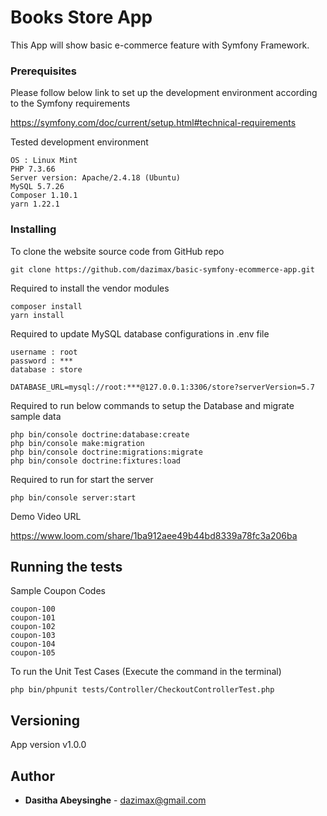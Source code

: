 # Books Store App

This App will show basic e-commerce feature with Symfony Framework.

### Prerequisites

Please follow below link to set up the development environment according to the Symfony requirements

<a href="https://symfony.com/doc/current/setup.html#technical-requirements">https://symfony.com/doc/current/setup.html#technical-requirements</a>

Tested development environment
```
OS : Linux Mint
PHP 7.3.66
Server version: Apache/2.4.18 (Ubuntu)
MySQL 5.7.26
Composer 1.10.1
yarn 1.22.1
```

### Installing

To clone the website source code from GitHub repo
```
git clone https://github.com/dazimax/basic-symfony-ecommerce-app.git
```

Required to install the vendor modules
```
composer install
yarn install
```

Required to update MySQL database configurations in .env file
```
username : root
password : ***
database : store

DATABASE_URL=mysql://root:***@127.0.0.1:3306/store?serverVersion=5.7
```

Required to run below commands to setup the Database and migrate sample data
```
php bin/console doctrine:database:create
php bin/console make:migration
php bin/console doctrine:migrations:migrate
php bin/console doctrine:fixtures:load
```

Required to run for start the server
```
php bin/console server:start
```

Demo Video URL

<a href="https://www.loom.com/share/1ba912aee49b44bd8339a78fc3a206ba">https://www.loom.com/share/1ba912aee49b44bd8339a78fc3a206ba</a>

## Running the tests

Sample Coupon Codes 
```
coupon-100
coupon-101
coupon-102
coupon-103
coupon-104
coupon-105
```

To run the Unit Test Cases (Execute the command in the terminal) 
```
php bin/phpunit tests/Controller/CheckoutControllerTest.php
```

## Versioning

App version v1.0.0

## Author

* **Dasitha Abeysinghe** - [dazimax@gmail.com](dazimax@gmail.com)

